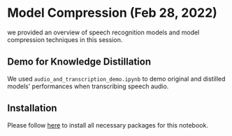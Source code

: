 # Model Compression (Feb 28, 2022)
we provided an overview of speech recognition models and model compression techniques in this session.

## Demo for Knowledge Distillation

We used `audio_and_transcription_demo.ipynb` to demo original and distilled models' performances when transcribing speech audio.

## Installation

Please follow [here](https://github.com/georgian-io/Knowledge-Distillation-Toolkit/tree/main/examples/wav2vec2_compression_demo) to install all necessary packages for this notebook.
